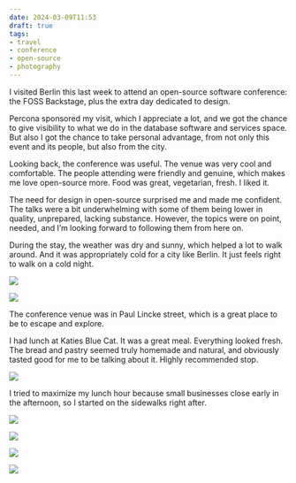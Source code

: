 ```yaml
---
date: 2024-03-09T11:53
draft: true
tags:
- travel
- conference
- open-source
- photography
---
```


I visited Berlin this last week to attend an open-source software conference: the FOSS Backstage, plus the extra day dedicated to design.

Percona sponsored my visit, which I appreciate a lot, and we got the chance to give visibility to what we do in the database software and services space. But also I got the chance to take personal advantage, from not only this event and its people, but also from the city.

Looking back, the conference was useful. The venue was very cool and comfortable. The people attending were friendly and genuine, which makes me love open-source more. Food was great, vegetarian, fresh. I liked it. 

The need for design in open-source surprised me and made me confident. The talks were a bit underwhelming with some of them being lower in quality, unprepared, lacking substance. However, the topics were on point, needed, and I’m looking forward to following them from here on.

During the stay, the weather was dry and sunny, which helped a lot to walk around. And it was appropriately cold for a city like Berlin. It just feels right to walk on a cold night.

![](../attachment/vsc-paste/2024030911-240309224308.png)

![](../attachment/vsc-paste/2024030911-240309224338.png)

The conference venue was in Paul Lincke street, which is a great place to be to escape and explore.

I had lunch at Katies Blue Cat. It was a great meal. Everything looked fresh. The bread and pastry seemed truly homemade and natural, and obviously tasted good for me to be talking about it. Highly recommended stop.

![](../attachment/vsc-paste/2024030911-240309224756.png)

I tried to maximize my lunch hour because small businesses close early in the afternoon, so I started on the sidewalks right after.

![](../attachment/vsc-paste/2024030911-240309225955.png)

![](../attachment/vsc-paste/2024030911-240309230017.png)

![](../attachment/vsc-paste/2024030911-240309230054.png)

![](../attachment/vsc-paste/2024030911-240309230140.png)
